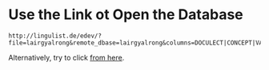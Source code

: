 # Use the Link ot Open the Database

```
http://lingulist.de/edev/?file=lairgyalrong&remote_dbase=lairgyalrong&columns=DOCULECT|CONCEPT|VALUE|FORM|TOKENS|MORPHEMES|COGIDS|COGID|ALIGNMENT|BORROWING|ID_IN_SOURCE|NOTE&basics=DOCULECT|CONCEPT|TOKENS|MORPHEMES|COGIDS|COGID|BORROWING|NOTE&async=true
```

Alternatively, try to click [from here](http://lingulist.de/edev/?file=lairgyalrong&remote_dbase=lairgyalrong&columns=DOCULECT|CONCEPT|VALUE|FORM|TOKENS|MORPHEMES|COGIDS|COGID|ALIGNMENT|BORROWING|ID_IN_SOURCE|NOTE&basics=DOCULECT|CONCEPT|TOKENS|MORPHEMES|COGIDS|COGID|BORROWING|NOTE&async=true). 
